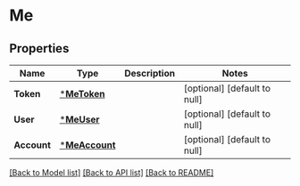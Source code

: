 # Me

## Properties
Name | Type | Description | Notes
------------ | ------------- | ------------- | -------------
**Token** | [***MeToken**](me_token.md) |  | [optional] [default to null]
**User** | [***MeUser**](me_user.md) |  | [optional] [default to null]
**Account** | [***MeAccount**](me_account.md) |  | [optional] [default to null]

[[Back to Model list]](../README.md#documentation-for-models) [[Back to API list]](../README.md#documentation-for-api-endpoints) [[Back to README]](../README.md)

